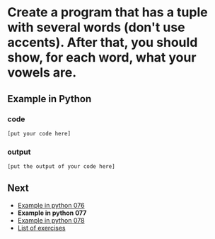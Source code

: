 # Create a program that has a tuple with several words (don't use accents). After that, you should show, for each word, what your vowels are.

## Example in Python

### code

``` python
[put your code here]
```

### output

```
[put the output of your code here]
```

## Next

- [Example in python 076](../../076/python)
- **Example in python 077**
- [Example in python 078](../../078/python)
- [List of exercises](../..)

